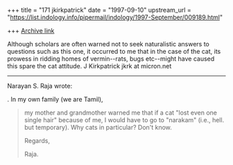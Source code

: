 +++
title = "171 jkirkpatrick"
date = "1997-09-10"
upstream_url = "https://list.indology.info/pipermail/indology/1997-September/009189.html"

+++
[Archive link](https://list.indology.info/pipermail/indology/1997-September/009189.html)

Although scholars are often warned not to seek naturalistic answers to
questions such as this one, it occurred to me that in the case of the
cat, its prowess in ridding homes of vermin--rats, bugs etc--might have
caused this spare the cat attitude. 
J Kirkpatrick
jkrk at micron.net
****************************
Narayan S. Raja wrote:
>>>>>>>>>>>>>>>>>>>>>>>>>>>>>>>>>>>>
.  In my own family (we are Tamil),
> my mother and grandmother warned me that if a cat
> "lost even one single hair" because of me, I would have
> to go to "narakam" (i.e., hell. but temporary).  Why
> cats in particular?  Don't know.
> 
> Regards,
> 
> Raja.




